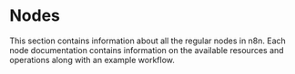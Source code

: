 # Nodes

This section contains information about all the regular nodes in n8n. Each node documentation contains information on the available resources and operations along with an example workflow.

<NodeCard :items="items" />

<script>
import nodes from '@dynamic/nodes'

export default {
	data () {
		return {
			items: []
		}
	},
	data() {
		const regularNodes = Object.values(nodes)
			.filter((node) => {
				if (node.group.includes('trigger')) {
					return false;
				}

				if (node.codex && node.codex.categories && node.codex.categories.includes('Core Nodes')) {
					return false;
				}

				return true;
			});
		regularNodes.sort((a, b) => {
			if ( a.displayName < b.displayName ){
				return -1;
			}
			if ( a.displayName > b.displayName ){
				return 1;
			}
			return 0;
		});

		return {
			items: regularNodes,
		};
	}
}
</script>
